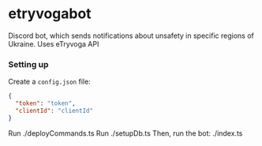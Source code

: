 # etryvogabot
Discord bot, which sends notifications about unsafety in specific regions of Ukraine. Uses eTryvoga API

### Setting up
Create a `config.json` file:
```json
{
  "token": "token",
  "clientId": "clientId"
}
```

Run ./deployCommands.ts
Run ./setupDb.ts
Then, run the bot: ./index.ts
